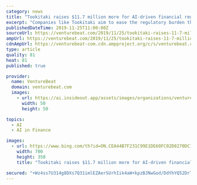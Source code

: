 ```yaml
---
category: news
title: "Tookitaki raises $11.7 million more for AI-driven financial regulatory compliance tools"
excerpt: "Companies like Tookitaki aim to ease the regulatory burden through AI-imbued software. The Singapore-based startup ... thanks to a fresh injection of $11.7 million led by Viola Fintech, with participation from SIG Asia Investment and Nomura Holdings. This brings the company’s total raised to over $20 million, which CEO Chatterjee said ..."
publishedDateTime: 2019-11-25T11:00:00Z
sourceUrl: https://venturebeat.com/2019/11/25/tookitaki-raises-11-7-million-more-for-ai-driven-financial-regulatory-compliance-tools/
ampUrl: https://venturebeat.com/2019/11/25/tookitaki-raises-11-7-million-more-for-ai-driven-financial-regulatory-compliance-tools/amp/
cdnAmpUrl: https://venturebeat-com.cdn.ampproject.org/c/s/venturebeat.com/2019/11/25/tookitaki-raises-11-7-million-more-for-ai-driven-financial-regulatory-compliance-tools/amp/
type: article
quality: 81
heat: 81
published: true

provider:
  name: VentureBeat
  domain: venturebeat.com
  images:
    - url: https://ai.insideout.app/assets/images/organizations/venturebeat.com-50x50.jpg
      width: 50
      height: 50

topics:
  - AI
  - AI in Finance

images:
  - url: https://www.bing.com/th?id=ON.CEA44B7F231C99E1DE60FC02D8270DC1
    width: 700
    height: 350
    title: "Tookitaki raises $11.7 million more for AI-driven financial regulatory compliance tools"

secured: "+Wz4ss7U314g8DXs7Q31imlEZAerSUrhIik4aW+kpzBJNwGod/DdYhYQ52DrTr1ELA5o6IaLhnhNEdvI17dKWbeYpSE4p7dFwNXLQaHNAbMj1G9D5NIVA9OCNtDL6mxSf6A0miz8fz7diij75oWAe0G5bnv5xyLpohQSrvy4mIk7M30HX1HBsLIRglDVav28GI03HaK1fYffe6uXB9Zimvp1ex4686B6N7raMf5yoNlkhNxm9GC3H78KHnING7j7ZUVvcDiRB10eynMTOByZNA==;tGY/8xn1k3KPzkb1hvblGA=="
---
```



